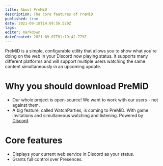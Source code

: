 ```yaml
---
title: About PreMiD
description: The core features of PreMiD
published: true
date: 2021-09-18T14:09:56.529Z
tags: 
editor: markdown
dateCreated: 2021-09-07T01:19:42.779Z
---
```


PreMiD is a simple, configurable utility that allows you to show what you're doing on the web in your Discord now playing status. It supports many different platforms and will support multiple users watching the same content simultaneously in an upcoming update.

# Why you should download PreMiD
- Our whole project is open-source! We want to work with our users - not against them.
- A big feature, called WatchParties, is coming to PreMiD. With game invitations and simultaneous watching and listening. Powered by [Discord](https://discordapp.com/).

# Core features
- Displays your current web service in Discord as your status.
- Grants full control over Presences.